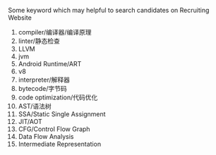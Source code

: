 Some keyword which may helpful to search candidates on Recruiting Website
1. compiler/编译器/编译原理
2. linter/静态检查
3. LLVM
4. jvm
5. Android Runtime/ART
6. v8
7. interpreter/解释器
8. bytecode/字节码
9. code optimization/代码优化
10. AST/语法树
11. SSA/Static Single Assignment
12. JIT/AOT
13. CFG/Control Flow Graph
14. Data Flow Analysis
15. Intermediate Representation